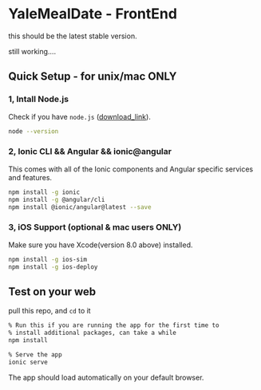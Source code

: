 # YaleMealDate - FrontEnd

this should be the latest stable version.

still working….

## Quick Setup -  for unix/mac ONLY

### 1, Intall Node.js

Check if you have `node.js` ([download_link](https://nodejs.org/en/download/)).

```bash
node --version
```

### 2, Ionic CLI && Angular && ionic@angular

This comes with all of the Ionic components and Angular specific services and features.

```bash
npm install -g ionic
npm install -g @angular/cli
npm install @ionic/angular@latest --save
```

### 3, iOS Support (optional & mac users ONLY)

Make sure you have Xcode(version 8.0 above) installed.

```bash
npm install -g ios-sim
npm install -g ios-deploy
```

## Test on your web

pull this repo, and `cd` to it

```bash
% Run this if you are running the app for the first time to 
% install additional packages, can take a while
npm install	

% Serve the app
ionic serve
```

The app should load automatically on your default browser. 